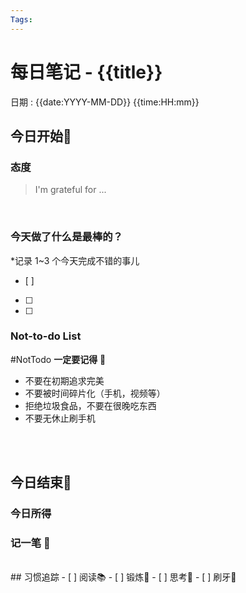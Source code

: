 ```yaml
---
Tags: 
---
```

# 每日笔记 - {{title}}
日期 : {{date:YYYY-MM-DD}} {{time:HH:mm}}

## 今日开始🌅    
### 态度
> I'm grateful for ...

<br>

### 今天做了什么是最棒的？
*记录 1~3 个今天完成不错的事儿
- [ ]  
- [ ]  
- [ ]  

### Not-to-do List 
#NotTodo 
**一定要记得** 🔴
- 不要在初期追求完美
- 不要被时间碎片化（手机，视频等）
- 拒绝垃圾食品，不要在很晚吃东西
- 不要无休止刷手机


<br>
<br>

## 今日结束🎴
### 今日所得



### 记一笔 📝


<br>
## 习惯追踪
- [ ] 阅读📚 
- [ ] 锻炼🥊
- [ ] 思考🧠
- [ ] 刷牙🦷